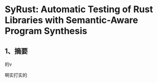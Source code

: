 # SyRust: Automatic Testing of Rust Libraries with Semantic-Aware Program Synthesis


## 1、摘要

的v

啊实打实的
